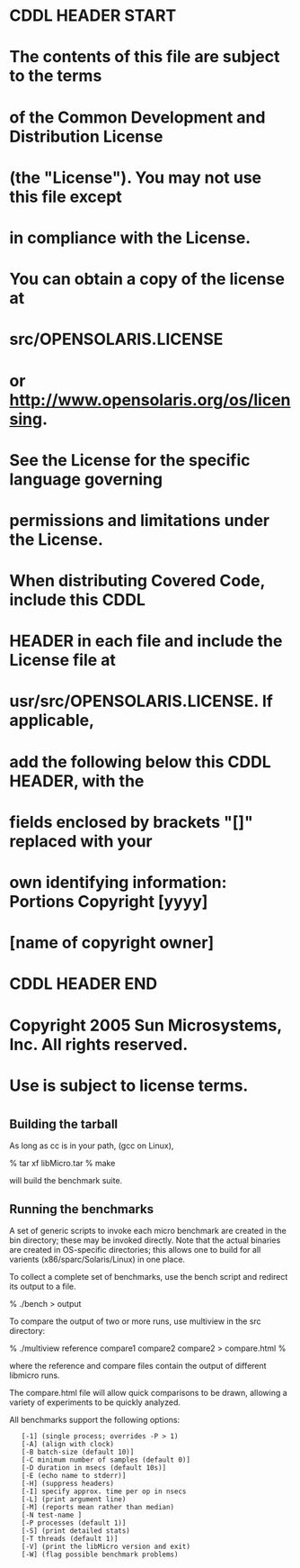 #
# CDDL HEADER START
#
# The contents of this file are subject to the terms
# of the Common Development and Distribution License
# (the "License").  You may not use this file except
# in compliance with the License.
#
# You can obtain a copy of the license at
# src/OPENSOLARIS.LICENSE
# or http://www.opensolaris.org/os/licensing.
# See the License for the specific language governing
# permissions and limitations under the License.
#
# When distributing Covered Code, include this CDDL
# HEADER in each file and include the License file at
# usr/src/OPENSOLARIS.LICENSE.  If applicable,
# add the following below this CDDL HEADER, with the
# fields enclosed by brackets "[]" replaced with your
# own identifying information: Portions Copyright [yyyy]
# [name of copyright owner]
#
# CDDL HEADER END
#

#
# Copyright 2005 Sun Microsystems, Inc.  All rights reserved.
# Use is subject to license terms.
#

Building the tarball
--------------------
As long as cc is in your path, (gcc on Linux),

% tar xf libMicro.tar
% make

will build the benchmark suite.

Running the benchmarks
-----------------------

A set of generic scripts to invoke each micro benchmark
are created in the bin directory; these may be invoked
directly.  Note that the actual binaries are created in
OS-specific directories; this allows one to build for
all varients (x86/sparc/Solaris/Linux) in one place.

To collect a complete set of benchmarks, use the bench
script and redirect its output to a file.

% ./bench > output

To compare the output of two or more runs, use multiview in the src
directory:

% ./multiview reference compare1 compare2 compare2 > compare.html
%

where the reference and compare files contain the output of different
libmicro runs.

The compare.html file will allow quick comparisons to be drawn,
allowing a variety of experiments to be quickly analyzed.

All benchmarks support the following options:

       [-1] (single process; overrides -P > 1)
       [-A] (align with clock)
       [-B batch-size (default 10)]
       [-C minimum number of samples (default 0)]
       [-D duration in msecs (default 10s)]
       [-E (echo name to stderr)]
       [-H] (suppress headers)
       [-I] specify approx. time per op in nsecs
       [-L] (print argument line)
       [-M] (reports mean rather than median)
       [-N test-name ]
       [-P processes (default 1)]
       [-S] (print detailed stats)
       [-T threads (default 1)]
       [-V] (print the libMicro version and exit)
       [-W] (flag possible benchmark problems)

